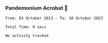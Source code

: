 ### Pandemonium Acrobat 🤸

<!--START_SECTION:waka-->

```all_time
From: 03 October 2023 - To: 10 October 2023

Total Time: 0 secs

No activity tracked
```

<!--END_SECTION:waka-->

